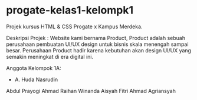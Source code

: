 # progate-kelas1-kelompk1
Projek kursus HTML & CSS Progate x Kampus Merdeka.

Deskripsi Projek :
Website kami bernama Product, Product adalah sebuah perusahaan pembuatan UI/UX design untuk bisnis skala menengah sampai besar. Perusahaan Product hadir karena kebutuhan akan design UI/UX yang semakin meningkat di era digital ini.

Anggota Kelompok 1A:
<ul>
  <li>A. Huda Nasrudin</li>
</ul>
  

Abdul Prayogi
Ahmad Raihan Winanda
Aisyah Fitri
Ahmad Agriansyah
